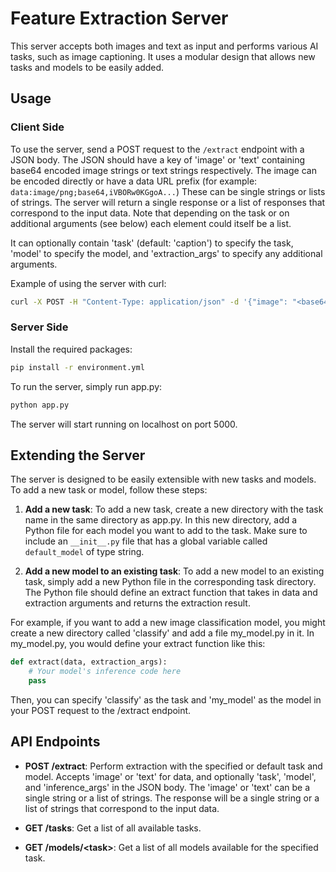 # Feature Extraction Server

This server accepts both images and text as input and performs various AI tasks, such as image captioning. It uses a modular design that allows new tasks and models to be easily added.

## Usage

### Client Side

To use the server, send a POST request to the `/extract` endpoint with a JSON body. The JSON should have a key of 'image' or 'text' containing base64 encoded image strings or text strings respectively. The image can be encoded directly or have a data URL prefix (for example: `data:image/png;base64,iVBORw0KGgoA...`) These can be single strings or lists of strings. The server will return a single response or a list of responses that correspond to the input data. Note that depending on the task or on additional arguments (see below) each element could itself be a list.

It can optionally contain 'task' (default: 'caption') to specify the task, 'model' to specify the model, and 'extraction_args' to specify any additional arguments.

Example of using the server with curl:

```bash
curl -X POST -H "Content-Type: application/json" -d '{"image": "<base64-encoded-image>", "task": "caption", "model": "model_name", "extraction_args": {"arg1": value1}}' http://localhost:5000/extract
```

### Server Side

Install the required packages:
```bash
pip install -r environment.yml
```

To run the server, simply run app.py:

```bash
python app.py
```

The server will start running on localhost on port 5000.

## Extending the Server

The server is designed to be easily extensible with new tasks and models. To add a new task or model, follow these steps:

1. **Add a new task**: To add a new task, create a new directory with the task name in the same directory as app.py. In this new directory, add a Python file for each model you want to add to the task. Make sure to include an `__init__.py` file that has a global variable called `default_model` of type string. 

2. **Add a new model to an existing task**: To add a new model to an existing task, simply add a new Python file in the corresponding task directory. The Python file should define an extract function that takes in data and extraction arguments and returns the extraction result.

For example, if you want to add a new image classification model, you might create a new directory called 'classify' and add a file my_model.py in it. In my_model.py, you would define your extract function like this:

```python
def extract(data, extraction_args):
    # Your model's inference code here
    pass
```
Then, you can specify 'classify' as the task and 'my_model' as the model in your POST request to the /extract endpoint.

## API Endpoints

- **POST /extract**: Perform extraction with the specified or default task and model. Accepts 'image' or 'text' for data, and optionally 'task', 'model', and 'inference_args' in the JSON body. The 'image' or 'text' can be a single string or a list of strings. The response will be a single string or a list of strings that correspond to the input data.

- **GET /tasks**: Get a list of all available tasks.

- **GET /models/\<task>**: Get a list of all models available for the specified task.
